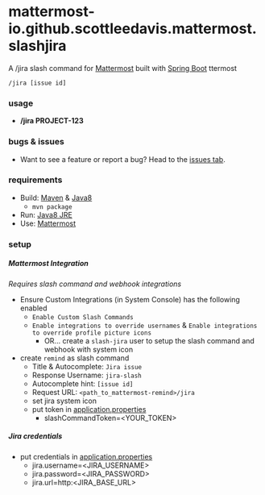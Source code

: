 # mattermost-io.github.scottleedavis.mattermost.slashjira
A /jira slash command for [Mattermost](https://mattermost.com/) built with [Spring Boot](https://spring.io/projects/spring-boot)
ttermost

`/jira [issue id]`

### usage

* **/jira PROJECT-123**

### bugs & issues

* Want to see a feature or report a bug?  Head to the [issues tab](https://github.com/scottleedavis/mattermost-io.github.scottleedavis.mattermost.slashjira/issues).

### requirements
* Build: [Maven](https://maven.apache.org/download.cgi) & [Java8](http://openjdk.java.net/install/)
    * `mvn package`
* Run: [Java8 JRE](http://openjdk.java.net/install/)
* Use: [Mattermost](https://mattermost.com/) 

### setup
##### Mattermost Integration
_Requires slash command and webhook integrations_
* Ensure Custom Integrations (in System Console) has the following enabled
  * `Enable Custom Slash Commands`
  * `Enable integrations to override usernames` & `Enable integrations to override profile picture icons`
    * OR... create a `slash-jira` user to setup the slash command and webhook with system icon
* create `remind` as slash command
  * Title & Autocomplete: `Jira issue`
  * Response Username: `jira-slash`
  * Autocomplete hint: `[issue id]`
  * Request URL: `<path_to_mattermost-remind>/jira`
  * set jira system icon
  * put token in [application.properties](application/src/main/resources/application.properties) 
    * slashCommandToken=<YOUR_TOKEN>
##### Jira credentials
* put credentials in [application.properties](application/src/main/resources/application.properties) 
  * jira.username=<JIRA_USERNAME>
  * jira.password=<JIRA_PASSWORD>
  * jira.url=http:<JIRA_BASE_URL>
